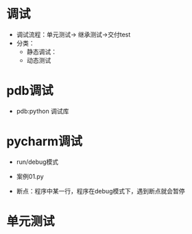 # 调试
- 调试流程：单元测试-> 继承测试->交付test
- 分类：
    - 静态调试：
    - 动态测试
# pdb调试
- pdb:python 调试库

# pycharm调试
- run/debug模式
- 案例01.py

- 断点：程序中某一行，程序在debug模式下，遇到断点就会暂停

# 单元测试
